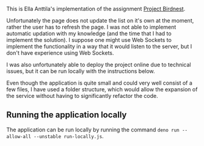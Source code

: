 This is Ella Anttila's implementation of the assignment [Project Birdnest](https://assignments.reaktor.com/birdnest/).

Unfortunately the page does not update the list on it's own at the moment, rather the user has to refresh the page.
I was not able to implement automatic updation with my knowledge (and the time that I had to implement the solution). I suppose one might use Web Sockets to implement the functionality in a way that it would listen to the server, but I don't have experience using Web Sockets.

I was also unfortunately able to deploy the project online due to technical issues, but it can be run locally with the instructions below.

Even though the application is quite small and could very well consist of a few files, I have used a folder structure, which would allow the expansion of the service without having to significantly refactor the code.

## Running the application locally

The application can be run locally by running the command `deno run --allow-all --unstable run-locally.js`.